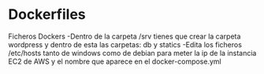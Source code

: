# Dockerfiles
Ficheros Dockers
-Dentro de la carpeta /srv tienes que crear la carpeta wordpress y dentro de esta las carpetas: db y statics
-Edita los ficheros /etc/hosts tanto de windows como de debian para meter la ip de la instancia EC2 de AWS y el nombre que aparece en el docker-compose.yml
